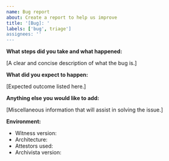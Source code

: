 ```yaml
---
name: Bug report
about: Create a report to help us improve
title: '[Bug]: '
labels: ['bug', triage']
assignees: ''
---
```


**What steps did you take and what happened:**

[A clear and concise description of what the bug is.]

**What did you expect to happen:**

[Expected outcome listed here.]

**Anything else you would like to add:**

[Miscellaneous information that will assist in solving the issue.]

**Environment:**

- Witness version:
- Architecture:
- Attestors used:
- Archivista version: